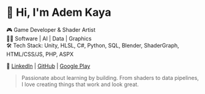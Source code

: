 # 👋 Hi, I'm Adem Kaya

🎮 Game Developer & Shader Artist  
👨‍💻 Software | AI | Data | Graphics  
🛠️ Tech Stack: Unity, HLSL, C#, Python, SQL, Blender, ShaderGraph, HTML/CSS/JS, PHP, ASPX

🔗 [LinkedIn](https://www.linkedin.com/in/adem-kaya-11732b265/) | [GitHub](https://github.com/AdemKyaa) | [Google Play](https://play.google.com/store/apps/dev?id=7959502380014644905)

> Passionate about learning by building. From shaders to data pipelines, I love creating things that work and look great.
